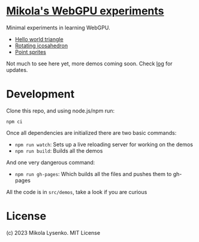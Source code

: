 # [Mikola's WebGPU experiments](https://mikolalysenko.github.io/webgpu-experiments/index.html)

Minimal experiments in learning WebGPU.

* [Hello world triangle](https://mikolalysenko.github.io/webgpu-experiments/triangle.html)
* [Rotating icosahedron](https://mikolalysenko.github.io/webgpu-experiments/icosahedron.html)
* [Point sprites](https://mikolalysenko.github.io/webgpu-experiments/sprites.html)

Not much to see here yet, more demos coming soon.  Check [log](LOG.md) for updates.

# Development

Clone this repo, and using node.js/npm run:

```
npm ci
```

Once all dependencies are initialized there are two basic commands:

* `npm run watch`: Sets up a live reloading server for working on the demos
* `npm run build`: Builds all the demos

And one very dangerous command:

* `npm run gh-pages`: Which builds all the files and pushes them to gh-pages

All the code is in `src/demos`, take a look if you are curious

# License
(c) 2023 Mikola Lysenko.  MIT License